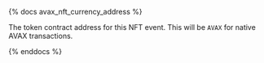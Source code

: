 {% docs avax_nft_currency_address %}

The token contract address for this NFT event. This will be `AVAX` for native AVAX transactions. 

{% enddocs %}